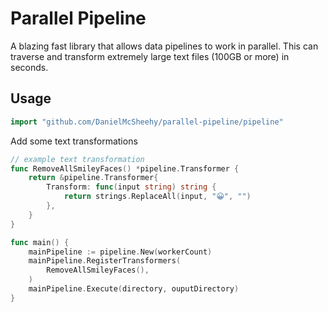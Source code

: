 # Parallel Pipeline
A blazing fast library that allows data pipelines to work in parallel. This can traverse and transform extremely large text files (100GB or more) in seconds. 
## Usage

```go
import "github.com/DanielMcSheehy/parallel-pipeline/pipeline"
```
Add some text transformations
```go
// example text transformation
func RemoveAllSmileyFaces() *pipeline.Transformer {
	return &pipeline.Transformer{
		Transform: func(input string) string {
			return strings.ReplaceAll(input, "😀", "")
		},
	}
}
```

```go
func main() {
    mainPipeline := pipeline.New(workerCount)
    mainPipeline.RegisterTransformers(
        RemoveAllSmileyFaces(),
    )
    mainPipeline.Execute(directory, ouputDirectory)
}
```